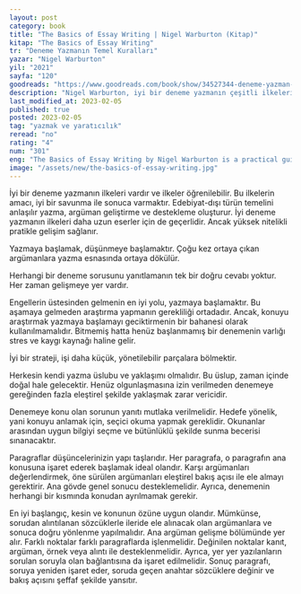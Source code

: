 ```yaml
---
layout: post
category: book
title: "The Basics of Essay Writing | Nigel Warburton (Kitap)"
kitap: "The Basics of Essay Writing"
tr: "Deneme Yazmanın Temel Kuralları"
yazar: "Nigel Warburton"
yil: "2021"
sayfa: "120"
goodreads: "https://www.goodreads.com/book/show/34527344-deneme-yazman-n-temel-kurallar"
description: "Nigel Warburton, iyi bir deneme yazmanın çeşitli ilkelerini ele alıyor."
last_modified_at: 2023-02-05
published: true
posted: 2023-02-05
tag: "yazmak ve yaratıcılık"
reread: "no"
rating: "4"
num: "301"
eng: "The Basics of Essay Writing by Nigel Warburton is a practical guide to writing effective essays. The book covers the essentials of essay writing, including how to generate ideas, structure an essay, write clear and concise paragraphs, and develop a persuasive argument. Warburton emphasizes the importance of planning and research, offering tips on creating outlines and conducting effective research. He also advises on writing introductions and conclusions and using evidence to support arguments."
image: "/assets/new/the-basics-of-essay-writing.jpg"
---
```


İyi bir deneme yazmanın ilkeleri vardır ve ilkeler öğrenilebilir. Bu ilkelerin amacı, iyi bir savunma ile sonuca varmaktır. Edebiyat-dışı türün temelini anlaşılır yazma, argüman geliştirme ve destekleme oluşturur. İyi deneme yazmanın ilkeleri daha uzun eserler için de geçerlidir. Ancak yüksek nitelikli pratikle gelişim sağlanır.

Yazmaya başlamak, düşünmeye başlamaktır. Çoğu kez ortaya çıkan argümanlara yazma esnasında ortaya dökülür.

Herhangi bir deneme sorusunu yanıtlamanın tek bir doğru cevabı yoktur. Her zaman gelişmeye yer vardır.

Engellerin üstesinden gelmenin en iyi yolu, yazmaya başlamaktır. Bu aşamaya gelmeden araştırma yapmanın gerekliliği ortadadır. Ancak, konuyu araştırmak yazmaya başlamayı geciktirmenin bir bahanesi olarak kullanılmamalıdır. Bitmemiş hatta henüz başlanmamış bir denemenin varlığı stres ve kaygı kaynağı haline gelir.

İyi bir strateji, işi daha küçük, yönetilebilir parçalara bölmektir.

Herkesin kendi yazma üslubu ve yaklaşımı olmalıdır. Bu üslup, zaman içinde doğal hale gelecektir. Henüz olgunlaşmasına izin verilmeden denemeye gereğinden fazla eleştirel şekilde yaklaşmak zarar vericidir.

Denemeye konu olan sorunun yanıtı mutlaka verilmelidir. Hedefe yönelik, yani konuyu anlamak için, seçici okuma yapmak gereklidir. Okunanlar arasından uygun bilgiyi seçme ve bütünlüklü şekilde sunma becerisi sınanacaktır.

Paragraflar düşüncelerinizin yapı taşlarıdır. Her paragrafa, o paragrafın ana konusuna işaret ederek başlamak ideal olandır. Karşı argümanları değerlendirmek, öne sürülen argümanları eleştirel bakış açısı ile ele almayı gerektirir. Ana gövde genel sonucu desteklemelidir. Ayrıca, denemenin herhangi bir kısmında konudan ayrılmamak gerekir.

En iyi başlangıç, kesin ve konunun özüne uygun olandır. Mümkünse, sorudan alıntılanan sözcüklerle ileride ele alınacak olan argümanlara ve sonuca doğru yönlenme yapılmalıdır. Ana argüman gelişme bölümünde yer alır. Farklı noktalar farklı paragraflarda işlenmelidir. Değinilen noktalar kanıt, argüman, örnek veya alıntı ile desteklenmelidir. Ayrıca, yer yer yazılanların sorulan soruyla olan bağlantısına da işaret edilmelidir. Sonuç paragrafı, soruya yeniden işaret eder, soruda geçen anahtar sözcüklere değinir ve bakış açısını şeffaf şekilde yansıtır.
